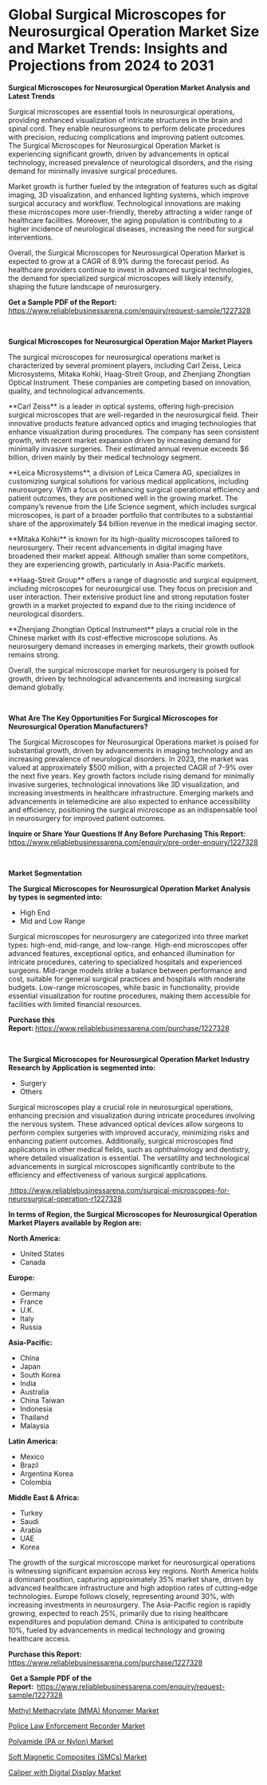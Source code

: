 <p><h1>Global Surgical Microscopes for Neurosurgical Operation Market Size and Market Trends: Insights and Projections from 2024 to 2031</h1></p><p><strong>Surgical Microscopes for Neurosurgical Operation Market Analysis and Latest Trends</strong></p>
<p><p>Surgical microscopes are essential tools in neurosurgical operations, providing enhanced visualization of intricate structures in the brain and spinal cord. They enable neurosurgeons to perform delicate procedures with precision, reducing complications and improving patient outcomes. The Surgical Microscopes for Neurosurgical Operation Market is experiencing significant growth, driven by advancements in optical technology, increased prevalence of neurological disorders, and the rising demand for minimally invasive surgical procedures.</p><p>Market growth is further fueled by the integration of features such as digital imaging, 3D visualization, and enhanced lighting systems, which improve surgical accuracy and workflow. Technological innovations are making these microscopes more user-friendly, thereby attracting a wider range of healthcare facilities. Moreover, the aging population is contributing to a higher incidence of neurological diseases, increasing the need for surgical interventions.</p><p>Overall, the Surgical Microscopes for Neurosurgical Operation Market is expected to grow at a CAGR of 8.9% during the forecast period. As healthcare providers continue to invest in advanced surgical technologies, the demand for specialized surgical microscopes will likely intensify, shaping the future landscape of neurosurgery.</p></p>
<p><strong>Get a Sample PDF of the Report:&nbsp;</strong> <a href="https://www.reliablebusinessarena.com/enquiry/request-sample/1227328?utm_campaign=1292&utm_medium=2&utm_source=Github&utm_content=ia&utm_term=14102024&utm_id=surgical-microscopes-for-neurosurgical-operation">https://www.reliablebusinessarena.com/enquiry/request-sample/1227328</a></p>
<p>&nbsp;</p>
<p><strong>Surgical Microscopes for Neurosurgical Operation Major Market Players</strong></p>
<p><p>The surgical microscopes for neurosurgical operations market is characterized by several prominent players, including Carl Zeiss, Leica Microsystems, Mitaka Kohki, Haag-Streit Group, and Zhenjiang Zhongtian Optical Instrument. These companies are competing based on innovation, quality, and technological advancements.</p><p>**Carl Zeiss** is a leader in optical systems, offering high-precision surgical microscopes that are well-regarded in the neurosurgical field. Their innovative products feature advanced optics and imaging technologies that enhance visualization during procedures. The company has seen consistent growth, with recent market expansion driven by increasing demand for minimally invasive surgeries. Their estimated annual revenue exceeds $6 billion, driven mainly by their medical technology segment.</p><p>**Leica Microsystems**, a division of Leica Camera AG, specializes in customizing surgical solutions for various medical applications, including neurosurgery. With a focus on enhancing surgical operational efficiency and patient outcomes, they are positioned well in the growing market. The company’s revenue from the Life Science segment, which includes surgical microscopes, is part of a broader portfolio that contributes to a substantial share of the approximately $4 billion revenue in the medical imaging sector.</p><p>**Mitaka Kohki** is known for its high-quality microscopes tailored to neurosurgery. Their recent advancements in digital imaging have broadened their market appeal. Although smaller than some competitors, they are experiencing growth, particularly in Asia-Pacific markets.</p><p>**Haag-Streit Group** offers a range of diagnostic and surgical equipment, including microscopes for neurosurgical use. They focus on precision and user interaction. Their extensive product line and strong reputation foster growth in a market projected to expand due to the rising incidence of neurological disorders.</p><p>**Zhenjiang Zhongtian Optical Instrument** plays a crucial role in the Chinese market with its cost-effective microscope solutions. As neurosurgery demand increases in emerging markets, their growth outlook remains strong.</p><p>Overall, the surgical microscope market for neurosurgery is poised for growth, driven by technological advancements and increasing surgical demand globally.</p></p>
<p>&nbsp;</p>
<p><strong>What Are The Key Opportunities For Surgical Microscopes for Neurosurgical Operation Manufacturers?</strong></p>
<p><p>The Surgical Microscopes for Neurosurgical Operations market is poised for substantial growth, driven by advancements in imaging technology and an increasing prevalence of neurological disorders. In 2023, the market was valued at approximately $500 million, with a projected CAGR of 7-9% over the next five years. Key growth factors include rising demand for minimally invasive surgeries, technological innovations like 3D visualization, and increasing investments in healthcare infrastructure. Emerging markets and advancements in telemedicine are also expected to enhance accessibility and efficiency, positioning the surgical microscope as an indispensable tool in neurosurgery for improved patient outcomes.</p></p>
<p><strong>Inquire or Share Your Questions If Any Before Purchasing This Report:</strong> <a href="https://www.reliablebusinessarena.com/enquiry/pre-order-enquiry/1227328?utm_campaign=1292&utm_medium=2&utm_source=Github&utm_content=ia&utm_term=14102024&utm_id=surgical-microscopes-for-neurosurgical-operation">https://www.reliablebusinessarena.com/enquiry/pre-order-enquiry/1227328</a></p>
<p>&nbsp;</p>
<p><strong>Market Segmentation</strong></p>
<p><strong>The Surgical Microscopes for Neurosurgical Operation Market Analysis by types is segmented into:</strong></p>
<p><ul><li>High End</li><li>Mid and Low Range</li></ul></p>
<p><p>Surgical microscopes for neurosurgery are categorized into three market types: high-end, mid-range, and low-range. High-end microscopes offer advanced features, exceptional optics, and enhanced illumination for intricate procedures, catering to specialized hospitals and experienced surgeons. Mid-range models strike a balance between performance and cost, suitable for general surgical practices and hospitals with moderate budgets. Low-range microscopes, while basic in functionality, provide essential visualization for routine procedures, making them accessible for facilities with limited financial resources.</p></p>
<p><strong>Purchase this Report:&nbsp;</strong><a href="https://www.reliablebusinessarena.com/purchase/1227328?utm_campaign=1292&utm_medium=2&utm_source=Github&utm_content=ia&utm_term=14102024&utm_id=surgical-microscopes-for-neurosurgical-operation">https://www.reliablebusinessarena.com/purchase/1227328</a></p>
<p>&nbsp;</p>
<p><strong>The Surgical Microscopes for Neurosurgical Operation Market Industry Research by Application is segmented into:</strong></p>
<p><ul><li>Surgery</li><li>Others</li></ul></p>
<p><p>Surgical microscopes play a crucial role in neurosurgical operations, enhancing precision and visualization during intricate procedures involving the nervous system. These advanced optical devices allow surgeons to perform complex surgeries with improved accuracy, minimizing risks and enhancing patient outcomes. Additionally, surgical microscopes find applications in other medical fields, such as ophthalmology and dentistry, where detailed visualization is essential. The versatility and technological advancements in surgical microscopes significantly contribute to the efficiency and effectiveness of various surgical applications.</p></p>
<p><a href="https://www.reliablebusinessarena.com/surgical-microscopes-for-neurosurgical-operation-r1227328?utm_campaign=1292&utm_medium=2&utm_source=Github&utm_content=ia&utm_term=14102024&utm_id=surgical-microscopes-for-neurosurgical-operation">&nbsp;https://www.reliablebusinessarena.com/surgical-microscopes-for-neurosurgical-operation-r1227328</a></p>
<p><strong>In terms of Region, the Surgical Microscopes for Neurosurgical Operation Market Players available by Region are:</strong></p>
<p>
    <p> <strong> North America: </strong>
        <ul>
            <li>United States</li>
            <li>Canada</li>
        </ul>
        </p> 
    <p> <strong> Europe: </strong>
        <ul>
            <li>Germany</li>
            <li>France</li>
            <li>U.K.</li>
            <li>Italy</li>
            <li>Russia</li>
        </ul>
        </p> 
    <p> <strong> Asia-Pacific: </strong>
        <ul>
            <li>China</li>
            <li>Japan</li>
            <li>South Korea</li>
            <li>India</li>
            <li>Australia</li>
            <li>China Taiwan</li>
            <li>Indonesia</li>
            <li>Thailand</li>
            <li>Malaysia</li>
        </ul>
        </p> 
    <p> <strong> Latin America: </strong>
        <ul>
            <li>Mexico</li>
            <li>Brazil</li>
            <li>Argentina Korea</li>
            <li>Colombia</li>
        </ul>
        </p> 
    <p> <strong> Middle East & Africa: </strong>
        <ul>
            <li>Turkey</li>
            <li>Saudi</li>
            <li>Arabia</li>
            <li>UAE</li>
            <li>Korea</li>
        </ul>
    </p>
    </p>
<p><p>The growth of the surgical microscope market for neurosurgical operations is witnessing significant expansion across key regions. North America holds a dominant position, capturing approximately 35% market share, driven by advanced healthcare infrastructure and high adoption rates of cutting-edge technologies. Europe follows closely, representing around 30%, with increasing investments in neurosurgery. The Asia-Pacific region is rapidly growing, expected to reach 25%, primarily due to rising healthcare expenditures and population demand. China is anticipated to contribute 10%, fueled by advancements in medical technology and growing healthcare access.</p></p>
<p><strong>Purchase this Report: </strong><a href="https://www.reliablebusinessarena.com/purchase/1227328?utm_campaign=1292&utm_medium=2&utm_source=Github&utm_content=ia&utm_term=14102024&utm_id=surgical-microscopes-for-neurosurgical-operation">https://www.reliablebusinessarena.com/purchase/1227328</a></p>
<p>&nbsp;<strong>Get a Sample PDF of the Report:&nbsp;&nbsp;</strong><a href="https://www.reliablebusinessarena.com/enquiry/request-sample/1227328?utm_campaign=1292&utm_medium=2&utm_source=Github&utm_content=ia&utm_term=14102024&utm_id=surgical-microscopes-for-neurosurgical-operation">https://www.reliablebusinessarena.com/enquiry/request-sample/1227328</a></p>
<p><strong></strong></p>
<p><p><a href="https://www.linkedin.com/pulse/consumer-behavior-shifts-methyl-methacrylate-mma-monomer-8bjec?trk=public_post_embed_feed-article-content&utm_campaign=1292&utm_medium=2&utm_source=Github&utm_content=ia&utm_term=14102024&utm_id=surgical-microscopes-for-neurosurgical-operation">Methyl Methacrylate (MMA) Monomer Market</a></p><p><a href="https://github.com/doyeme32g/Market-Research-Report-List-1/blob/main/police-law-enforcement-recorder-market.md?utm_campaign=1292&utm_medium=2&utm_source=Github&utm_content=ia&utm_term=14102024&utm_id=surgical-microscopes-for-neurosurgical-operation">Police Law Enforcement Recorder Market</a></p><p><a href="https://www.linkedin.com/pulse/global-polyamide-pa-nylon-market-focus-application-end-use-wg4ec?trk=public_post_embed_feed-article-content&utm_campaign=1292&utm_medium=2&utm_source=Github&utm_content=ia&utm_term=14102024&utm_id=surgical-microscopes-for-neurosurgical-operation">Polyamide (PA or Nylon) Market</a></p><p><a href="https://www.linkedin.com/pulse/global-soft-magnetic-composites-smcs-market-opportunities-bxswc?trk=public_post_embed_feed-article-content&utm_campaign=1292&utm_medium=2&utm_source=Github&utm_content=ia&utm_term=14102024&utm_id=surgical-microscopes-for-neurosurgical-operation">Soft Magnetic Composites (SMCs) Market</a></p><p><a href="https://github.com/CliffMedina6/Market-Research-Report-List-6/blob/main/caliper-with-digital-display-market.md?utm_campaign=1292&utm_medium=2&utm_source=Github&utm_content=ia&utm_term=14102024&utm_id=surgical-microscopes-for-neurosurgical-operation">Caliper with Digital Display Market</a></p></p>